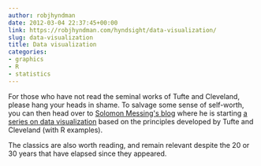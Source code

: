 ```yaml
---
author: robjhyndman
date: 2012-03-04 22:37:45+00:00
link: https://robjhyndman.com/hyndsight/data-visualization/
slug: data-visualization
title: Data visualization
categories:
- graphics
- R
- statistics
---
```


For those who have not read the seminal works of Tufte and Cleveland, please hang your heads in shame. To salvage some sense of self-worth, you can then head over to [Solomon Messing's blog](http://solomonmessing.wordpress.com/) where he is starting [a series on data visualization](http://solomonmessing.wordpress.com/2012/03/04/visualization-series-insight-from-cleveland-and-tufte-on-plotting-numeric-data-by-groups/) based on the principles developed by Tufte and Cleveland (with R examples).

The classics are also worth reading, and remain relevant despite the 20 or 30 years that have elapsed since they appeared.





